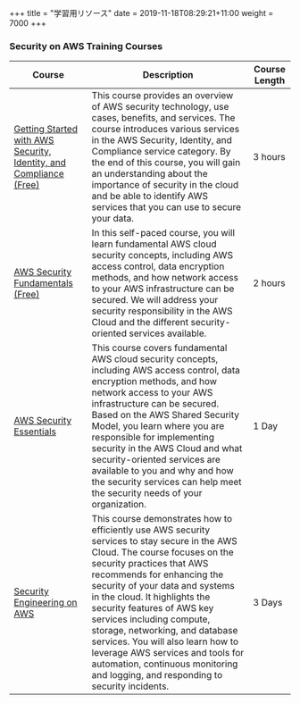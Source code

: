 +++
title = "学習用リソース"
date = 2019-11-18T08:29:21+11:00
weight = 7000
+++

### Security on AWS Training Courses

| Course | Description | Course Length |
|-----|----------|---------|
| [Getting Started with AWS Security, Identity, and Compliance (Free)](https://www.aws.training/Details/eLearning?id=49720) | This course provides an overview of AWS security technology, use cases, benefits, and services. The course introduces various services in the AWS Security, Identity, and Compliance service category. By the end of this course, you will gain an understanding about the importance of security in the cloud and be able to identify AWS services that you can use to secure your data. | 3 hours |
| [AWS Security Fundamentals (Free)](https://www.aws.training/Details/eLearning?id=49720) | In this self-paced course, you will learn fundamental AWS cloud security concepts, including AWS access control, data encryption methods, and how network access to your AWS infrastructure can be secured. We will address your security responsibility in the AWS Cloud and the different security-oriented services available. | 2 hours |
| [AWS Security Essentials](https://www.aws.training/SessionSearch?pageNumber=1&courseId=44517&countryName=AU) | This course covers fundamental AWS cloud security concepts, including AWS access control, data encryption methods, and how network access to your AWS infrastructure can be secured. Based on the AWS Shared Security Model, you learn where you are responsible for implementing security in the AWS Cloud and what security-oriented services are available to you and why and how the security services can help meet the security needs of your organization. | 1 Day |
| [Security Engineering on AWS](https://www.aws.training/SessionSearch?pageNumber=1&courseId=10021&countryName=AU) | This course demonstrates how to efficiently use AWS security services to stay secure in the AWS Cloud. The course focuses on the security practices that AWS recommends for enhancing the security of your data and systems in the cloud. It highlights the security features of AWS key services including compute, storage, networking, and database services. You will also learn how to leverage AWS services and tools for automation, continuous monitoring and logging, and responding to security incidents. | 3 Days |



